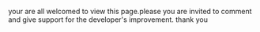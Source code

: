your are all welcomed to view this page.please you are invited to comment and give support for the developer's improvement.
thank you 
